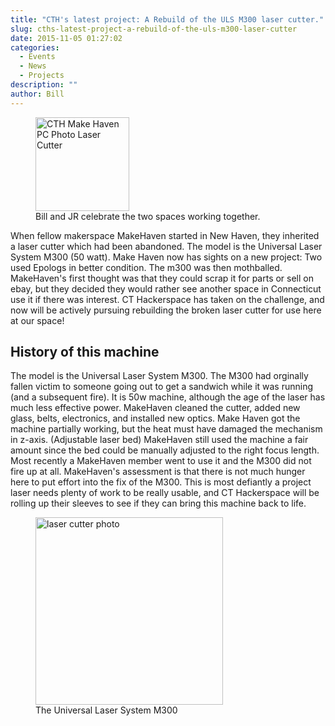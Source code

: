 ```yaml
---
title: "CTH's latest project: A Rebuild of the ULS M300 laser cutter."
slug: cths-latest-project-a-rebuild-of-the-uls-m300-laser-cutter
date: 2015-11-05 01:27:02
categories:
  - Events
  - News
  - Projects
description: ""
author: Bill
---
```



<figure>
  <a href="/uploads/2015/11/CTH-Make-Haven-PC-Photo-Laser-Cutter-150x150.jpg">
    <img id="attachment_612" class="align-left" width="150" src="/uploads/2015/11/CTH-Make-Haven-PC-Photo-Laser-Cutter-150x150.jpg" alt="CTH Make Haven PC Photo Laser Cutter">
  </a>
  <figcaption> Bill and JR celebrate the two spaces working together.</figcaption>
</figure>

When fellow makerspace MakeHaven started in New Haven, they inherited a laser cutter which had been abandoned. The model is the Universal Laser System M300 (50 watt). Make Haven now has sights on a new project: Two used Epologs in better condition. The m300 was then mothballed. MakeHaven's first thought was that they could scrap it for parts or sell on ebay, but they decided they would rather see another space in Connecticut use it if there was interest. CT Hackerspace has taken on the challenge, and now will be actively pursuing rebuilding the broken laser cutter for use here at our space!

## History of this machine

The model is the Universal Laser System M300. The M300 had orginally fallen victim to someone going out to get a sandwich while it was running (and a subsequent fire). It is 50w machine, although the age of the laser has much less effective power. MakeHaven cleaned the cutter, added new glass, belts, electronics, and installed new optics. Make Haven got the machine partially working, but the heat must have damaged the mechanism in z-axis. (Adjustable laser bed) MakeHaven still used the machine a fair amount since the bed could be manually adjusted to the right focus length. Most recently a MakeHaven member went to use it and the M300 did not fire up at all. MakeHaven's assessment is that there is not much hunger here to put effort into the fix of the M300. This is most defiantly a project laser needs plenty of work to be really usable, and CT Hackerspace will be rolling up their sleeves to see if they can bring this machine back to life.

<figure>
  <a href="/uploads/2015/11/laser-cutter-photo-300x169.jpg">
    <img id="attachment_611" class="align-center" width="300" src="/uploads/2015/11/laser-cutter-photo-300x169.jpg" alt="laser cutter photo">
  </a>
  <figcaption> The Universal Laser System M300</figcaption>
</figure>
